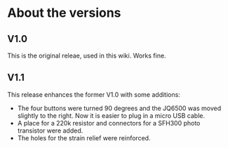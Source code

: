 # About the versions
  
## V1.0  
This is the original releae, used in this wiki. Works fine.

## V1.1  
This release enhances the former V1.0 with some additions:  
* The four buttons were turned 90 degrees and the JQ6500 was moved slightly to the right. Now it is easier to plug in a micro USB cable.  
* A place for a 220k resistor and connectors for a SFH300 photo transistor were added.
* The holes for the strain relief were reinforced.
